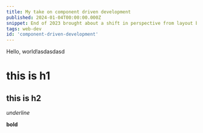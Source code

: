 ```yaml
---
title: My take on component driven development
published: 2024-01-04T00:00:00.000Z
snippet: End of 2023 brought about a shift in perspective from layout based development to caring more about the building blocks that make our apps great.
tags: web-dev
id: 'component-driven-development'
---
```


Hello, world!asdasdasd

# this is h1

## this is h2

_underline_

**bold**